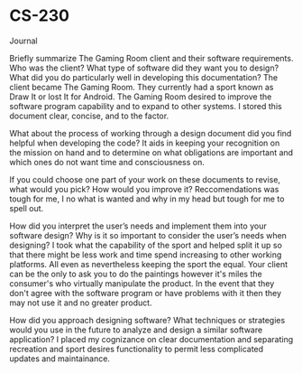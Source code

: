 # CS-230
Journal

Briefly summarize The Gaming Room client and their software requirements. Who was the client? What type of software did they want you to design? What did you do particularly well in developing this documentation?
The client became The Gaming Room. They currently had a sport known as Draw It or lost It for Android. The Gaming Room desired to improve the software program capability and to expand to other systems. I stored this document clear, concise, and to the factor.

What about the process of working through a design document did you find helpful when developing the code?
It aids in keeping your recognition on the mission on hand and to determine on what obligations are important and which ones do not want time and consciousness on.

If you could choose one part of your work on these documents to revise, what would you pick? How would you improve it?
Reccomendations was tough for me, I no what is wanted and why in my head but tough for me to spell out.

How did you interpret the user’s needs and implement them into your software design? Why is it so important to consider the user’s needs when designing?
I took what the capability of the sport and helped split it up so that there might be less work and time spend increasing to other working platforms. All even as nevertheless keeping the sport the equal. Your client can be the only to ask you to do the paintings however it's miles the consumer's who virtually manipulate the product. In the event that they don't agree with the software program or have problems with it then they may not use it and no greater product.

How did you approach designing software? What techniques or strategies would you use in the future to analyze and design a similar software application?
I placed my cognizance on clear documentation and separating recreation and sport desires functionality to permit less complicated updates and maintainance.
